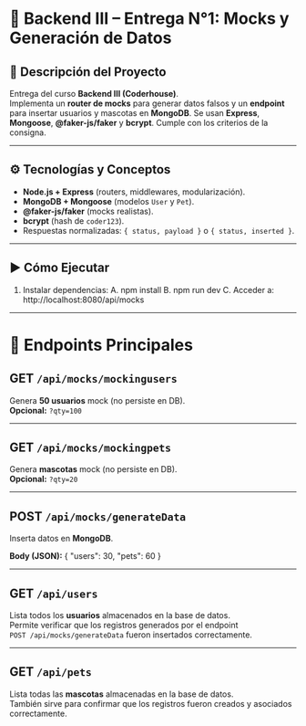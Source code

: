 # 🧩 Backend III – Entrega N°1: Mocks y Generación de Datos

## 🚀 Descripción del Proyecto
Entrega del curso **Backend III (Coderhouse)**.  
Implementa un **router de mocks** para generar datos falsos y un **endpoint** para insertar usuarios y mascotas en **MongoDB**. Se usan **Express**, **Mongoose**, **@faker-js/faker** y **bcrypt**. Cumple con los criterios de la consigna.

---

## ⚙️ Tecnologías y Conceptos
- **Node.js + Express** (routers, middlewares, modularización).
- **MongoDB + Mongoose** (modelos `User` y `Pet`).
- **@faker-js/faker** (mocks realistas).
- **bcrypt** (hash de `coder123`).
- Respuestas normalizadas: `{ status, payload }` o `{ status, inserted }`.

---

## ▶️ Cómo Ejecutar
1. Instalar dependencias:
   A. npm install
   B. npm run dev
   C. Acceder a: http://localhost:8080/api/mocks

---

# 🧠 Endpoints Principales

## GET `/api/mocks/mockingusers`
Genera **50 usuarios** mock (no persiste en DB).  
**Opcional:** `?qty=100`

---

## GET `/api/mocks/mockingpets`
Genera **mascotas** mock (no persiste en DB).  
**Opcional:** `?qty=20`

---

## POST `/api/mocks/generateData`
Inserta datos en **MongoDB**.

**Body (JSON):**
{ "users": 30, "pets": 60 }

---

## GET `/api/users`
Lista todos los **usuarios** almacenados en la base de datos.  
Permite verificar que los registros generados por el endpoint  
`POST /api/mocks/generateData` fueron insertados correctamente.

---

## GET `/api/pets`
Lista todas las **mascotas** almacenadas en la base de datos.  
También sirve para confirmar que los registros fueron creados y asociados correctamente.
